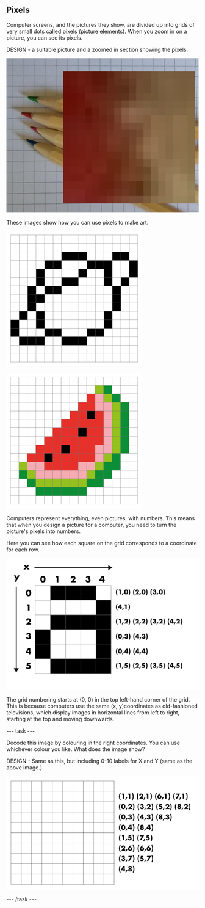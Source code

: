 ## Pixels

Computer screens, and the pictures they show, are divided up into grids of very small dots called pixels (picture elements). When you zoom in on a picture, you can see its pixels.

DESIGN - a suitable picture and a zoomed in section showing the pixels.

![an image of a pencil and a close up which shows the pixels](images/zoom-in.jpg)

These images show how you can use pixels to make art.

![pixel art version of a planet](images/planet.png)

![pixel art version of a water melon](images/water-melon.png)

Computers represent everything, even pictures, with numbers. This means that when you design a picture for a computer, you need to turn the picture's pixels into numbers. 

Here you can see how each square on the grid corresponds to a coordinate for each row. 

![the letter a created using pixel overlaid on a grid with the x y coordinates for each pixel](images/letter-grid.png)

The grid numbering starts at (0, 0) in the top left-hand corner of the grid. This is because computers use the same (x, y)coordinates as old-fashioned televisions, which display images in horizontal lines from left to right, starting at the top and moving downwards.

--- task ---

Decode this image by colouring in the right coordinates. You can use whichever colour you like. What does the image show? 

DESIGN - Same as this, but including 0-10 labels for X and Y (same as the above image.)

![a blank grid with the coordinates to decode](images/decode-grid-1.png)

--- /task ---
